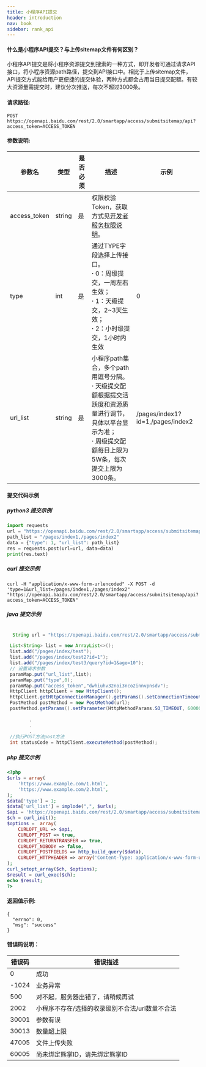 ```yaml
---
title: 小程序API提交
header: introduction
nav: book
sidebar: rank_api
---
```




#### 什么是小程序API提交？与上传sitemap文件有何区别？

小程序API提交是将小程序资源提交到搜索的一种方式，即开发者可通过请求API接口，将小程序资源path路径，提交到API接口中。相比于上传sitemap文件，API提交方式能给用户更便捷的提交体验，两种方式都会占用当日提交配额。有较大资源量需提交时，建议分次推送，每次不超过3000条。

#### 请求路径:
```
POST https://openapi.baidu.com/rest/2.0/smartapp/access/submitsitemap/api?access_token=ACCESS_TOKEN
```


#### 参数说明:

|参数名 | 类型 | 是否必须 | 描述 | 示例|
|----- |-----| ------| ----- | ----|
|access_token	|string|	是	|权限校验Token，获取方式见[开发者服务权限说明](https://smartprogram.baidu.com/docs/develop/serverapi/power_exp/)。|
|type |int | 是 | 通过TYPE字段选择上传接口。<br>**·** 0：周级提交，一周左右生效；<br>**·** 1：天级提交，2~3天生效；<br>**·** 2：小时级提交，1小时内生效| 0|
|url\_list |string  | 是 | 小程序path集合，多个path用逗号分隔。<br>**·** 天级提交配额根据提交活跃度和资源质量进行调节，具体以平台显示为准；<br>**·** 周级提交配额每日上限为5W条，每次提交上限为3000条。|/pages/index1?id=1,/pages/index2|


#### **提交代码示例**

##### **python3 提交示例**
```python
import requests
url = "https://openapi.baidu.com/rest/2.0/smartapp/access/submitsitemap/api?access_token=ACCESS_TOKEN"
path_list = "/pages/index1,/pages/index2"
data = {"type": 1, "url_list": path_list}  
res = requests.post(url=url, data=data) 
print(res.text)
```
##### **curl 提交示例**

```
curl -H "application/x-www-form-urlencoded" -X POST -d 'type=1&url_list=/pages/index1,/pages/index2" "https://openapi.baidu.com/rest/2.0/smartapp/access/submitsitemap/api?access_token=ACCESS_TOKEN" 
```
##### **java 提交示例**

```java

￼ String url = "https://openapi.baidu.com/rest/2.0/smartapp/access/submitsitemap/api";

 List<String> list = new ArrayList<>();
 list.add("/pages/index/test");
 list.add("/pages/index/test2?id=1");
 list.add("/pages/index/test3/query?id=1&age=10");
 // 设置请求参数
 paramMap.put("url_list",list);
 paramMap.put("type",0);
 paramMap.put("access_token","dwhiuhv32noi3nco2innvpnsdv");
 HttpClient httpClient = new HttpClient();
 httpClient.getHttpConnectionManager().getParams().setConnectionTimeout(15000);
 PostMethod postMethod = new PostMethod(url);
 postMethod.getParams().setParameter(HttpMethodParams.SO_TIMEOUT, 60000);
        
        .
        .
        .
 //执行POST方法post方法
 int statusCode = httpClient.executeMethod(postMethod);
```
##### **php 提交示例**

```php
<?php
$urls = array(
    'https://www.example.com/1.html',
    'https://www.example.com/2.html',
);
$data['type'] = 1;
$data['url_list'] = implode(",", $urls);
$api = 'https://openapi.baidu.com/rest/2.0/smartapp/access/submitsitemap/api?access_token=ACCESS_TOKEN';
$ch = curl_init();
$options =  array(
    CURLOPT_URL => $api,
    CURLOPT_POST => true,
    CURLOPT_RETURNTRANSFER => true,
    CURLOPT_NOBODY => false,
    CURLOPT_POSTFIELDS => http_build_query($data),
    CURLOPT_HTTPHEADER => array('Content-Type: application/x-www-form-urlencoded'),
);
curl_setopt_array($ch, $options);
$result = curl_exec($ch);
echo $result;
?>
```

#### 返回值示例:
```
{
  "errno": 0,
  "msg": "success"
}
```

#### 错误码说明：

|错误码 | 错误描述 | 
|----- |-----|
|0| 成功|
|-1024|业务异常|
|500| 对不起，服务器出错了，请稍候再试|
|2002|小程序不存在/选择的收录级别不合法/url数量不合法|
|30001| 参数有误|
|30013| 数量超上限|
|47005| 文件上传失败|
|60005| 尚未绑定熊掌ID，请先绑定熊掌ID|
